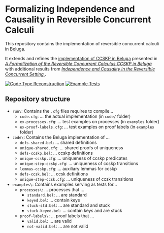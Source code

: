 # Formalizing Independence and Causality in Reversible Concurrent Calculi

This repository contains the implementation of reversible concurrent calculi in [Beluga](https://complogic.cs.mcgill.ca/beluga/index.html).

It extends and refines the [implementation of CCSKP in Beluga](https://github.com/CinRC/A-Beluga-Formalization-of-CCSKP) presented in [*A Formalization of the Reversible Concurrent Calculus CCSKP in Beluga*](https://cgi.cse.unsw.edu.au/~eptcs/paper.cgi?ICE2025.5) with additional results from [*Independence and Causality in the Reversible Concurrent Setting.*](https://doi.org/10.1007/978-3-031-97063-4_2).

[![Code Type Reconstruction](https://github.com/CinRC/Formalizing-Independence-and-Causality-in-Reversible-Concurrent-Calculi/actions/workflows/main.yml/badge.svg)](https://github.com/CinRC/Formalizing-Independence-and-Causality-in-Reversible-Concurrent-Calculi/actions/workflows/main.yml)
[![Example Tests](https://github.com/CinRC/Formalizing-Independence-and-Causality-in-Reversible-Concurrent-Calculi/actions/workflows/test.yml/badge.svg)](https://github.com/CinRC/Formalizing-Independence-and-Causality-in-Reversible-Concurrent-Calculi/actions/workflows/test.yml)

## Repository structure

- `run\`: Contains the `.cfg` files requires to compile…
  + `code.cfg`: … the actual implementation (in `code/` folder)
  + `ex-processes.cfg`: … test examples on processes (in `examples` folder)
  + `ex-proof-labels.cfg`: … test examples on proof labels (in `examples` folder)
- `code\`: Contains the Beluga implementation of …
  + `defs-shared.bel`: … shared definitions
  + `unique-shared.cfg`: … shared proofs of uniqueness
  + `defs-ccskp.bel`: … ccskp definitions
  + `unique-ccskp.cfg`: … uniqueness of ccskp predicates
  + `unique-step-ccskp.cfg`: … uniqueness of ccskp transitions
  + `lemmas-ccskp.cfg`: … auxiliary lemmas for ccskp
  + `defs-ccsk.bel`: … ccsk definitions
  + `unique-step-ccsk.cfg`: … uniqueness of ccsk transitions
- `examples\`: Contains examples serving as tests for…
  + `processes\`: … processes that …
    * `standard.bel`: … are standard
    * `keyed.bel`: … contain keys
    * `stuck-std.bel`: … are standard and stuck
    * `stuck-keyed.bel`: … contain keys and are stuck
  + `proof-labels\`: … proof labels that …
    * `valid.bel`: … are valid
    * `not-valid.bel`: … are not valid
